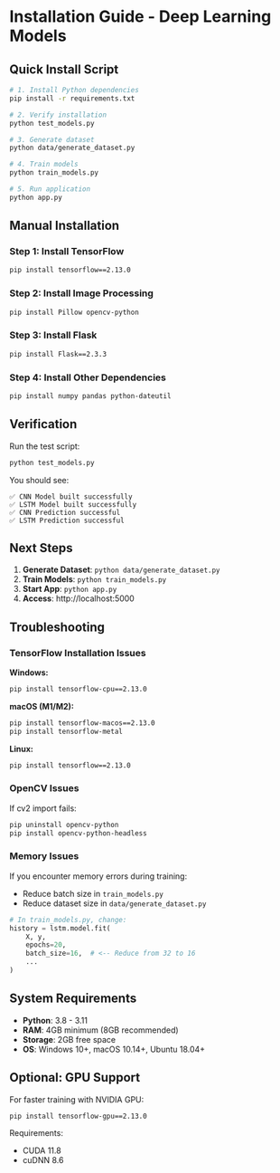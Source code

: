 # Installation Guide - Deep Learning Models

## Quick Install Script

```bash
# 1. Install Python dependencies
pip install -r requirements.txt

# 2. Verify installation
python test_models.py

# 3. Generate dataset
python data/generate_dataset.py

# 4. Train models
python train_models.py

# 5. Run application
python app.py
```

## Manual Installation

### Step 1: Install TensorFlow

```bash
pip install tensorflow==2.13.0
```

### Step 2: Install Image Processing

```bash
pip install Pillow opencv-python
```

### Step 3: Install Flask

```bash
pip install Flask==2.3.3
```

### Step 4: Install Other Dependencies

```bash
pip install numpy pandas python-dateutil
```

## Verification

Run the test script:

```bash
python test_models.py
```

You should see:
```
✅ CNN Model built successfully
✅ LSTM Model built successfully
✅ CNN Prediction successful
✅ LSTM Prediction successful
```

## Next Steps

1. **Generate Dataset**: `python data/generate_dataset.py`
2. **Train Models**: `python train_models.py`  
3. **Start App**: `python app.py`
4. **Access**: http://localhost:5000

## Troubleshooting

### TensorFlow Installation Issues

**Windows:**
```bash
pip install tensorflow-cpu==2.13.0
```

**macOS (M1/M2):**
```bash
pip install tensorflow-macos==2.13.0
pip install tensorflow-metal
```

**Linux:**
```bash
pip install tensorflow==2.13.0
```

### OpenCV Issues

If cv2 import fails:
```bash
pip uninstall opencv-python
pip install opencv-python-headless
```

### Memory Issues

If you encounter memory errors during training:
- Reduce batch size in `train_models.py`
- Reduce dataset size in `data/generate_dataset.py`

```python
# In train_models.py, change:
history = lstm.model.fit(
    X, y,
    epochs=20,
    batch_size=16,  # <-- Reduce from 32 to 16
    ...
)
```

## System Requirements

- **Python**: 3.8 - 3.11
- **RAM**: 4GB minimum (8GB recommended)
- **Storage**: 2GB free space
- **OS**: Windows 10+, macOS 10.14+, Ubuntu 18.04+

## Optional: GPU Support

For faster training with NVIDIA GPU:

```bash
pip install tensorflow-gpu==2.13.0
```

Requirements:
- CUDA 11.8
- cuDNN 8.6
